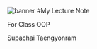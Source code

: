 ![banner]([https://www.pinterest.com/pin/3588874695821480/](https://i.pinimg.com/474x/fc/86/4d/fc864db2c289fb8180f6f748540e4858.jpg)https://i.pinimg.com/474x/fc/86/4d/fc864db2c289fb8180f6f748540e4858.jpg)
#My Lecture Note

For Class OOP

Supachai Taengyonram
